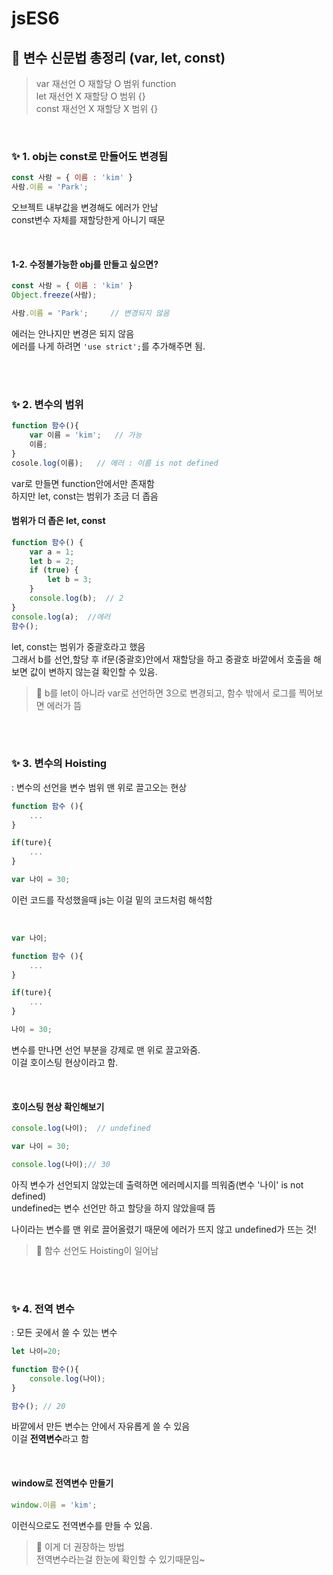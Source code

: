 <!-- 
제목 ## 🤔
<br>
소제목 ### ✨ 
<br><br>
내용의 제목 #### 
<br><br><br>

❗ 중요
📎 참고
💡 깨달은 것




 -->













# jsES6

## 🤔 변수 신문법 총정리 (var, let, const)
> var   재선언 O 재할당 O 범위 function <br>
let   재선언 X 재할당 O 범위 {} <br>
const 재선언 X 재할당 X 범위 {} <br>

<br>

### ✨ 1. obj는 const로 만들어도 변경됨
```js
const 사람 = { 이름 : 'kim' }
사람.이름 = 'Park';
```
오브젝트 내부값을 변경해도 에러가 안남 <br>
const변수 자체를 재할당한게 아니기 때문

<br>

#### 1-2. 수정불가능한 obj를 만들고 싶으면?
```js
const 사람 = { 이름 : 'kim' }
Object.freeze(사람);

사람.이름 = 'Park';     // 변경되지 않음
```
에러는 안나지만 변경은 되지 않음<br>
에러를 나게 하려면 `'use strict';`를 추가해주면 됨.

<br><br>

### ✨ 2. 변수의 범위
```js 
function 함수(){
    var 이름 = 'kim';   // 가능
    이름;
}
cosole.log(이름);   // 에러 : 이름 is not defined 
```
var로 만들면 function안에서만 존재함<br>
하지만 let, const는 범위가 조금 더 좁음

#### 범위가 더 좁은 let, const
```js
function 함수() {
    var a = 1;
    let b = 2;
    if (true) {
        let b = 3;
    }
    console.log(b);  // 2
}
console.log(a);  //에러
함수();
```
let, const는 범위가 중괄호라고 했음<br>
그래서 b를 선언,할당 후 if문(중괄호)안에서 재할당을 하고 중괄호 바깥에서 호출을 해보면 값이 변하지 않는걸 확인할 수 있음. 

> 📎 b를 let이 아니라 var로 선언하면 3으로 변경되고, 함수 밖에서 로그를 찍어보면 에러가 뜸



<br><br>

### ✨ 3. 변수의 Hoisting
: 변수의 선언을 변수 범위 맨 위로 끌고오는 현상

```js
function 함수 (){
    ...
}

if(ture){
    ...
}

var 나이 = 30;
```
이런 코드를 작성했을때 js는 이걸 밑의 코드처럼 해석함

<br>

```js
var 나이;

function 함수 (){
    ...
}

if(ture){
    ...
}

나이 = 30;
```
변수를 만나면 선언 부분을 강제로 맨 위로 끌고와줌.<br>
이걸 호이스팅 현상이라고 함.

<br>

#### 호이스팅 현상 확인해보기 
```js
console.log(나이);  // undefined

var 나이 = 30;

console.log(나이);// 30
```
아직 변수가 선언되지 않았는데 출력하면 에러메시지를 띄워줌(변수 '나이' is not defined)<br>
undefined는 변수 선언만 하고 할당을 하지 않았을때 뜸

나이라는 변수를 맨 위로 끌어올렸기 때문에 에러가 뜨지 않고 undefined가 뜨는 것!
> 📎 함수 선언도 Hoisting이 일어남



<br><br>

### ✨ 4. 전역 변수
: 모든 곳에서 쓸 수 있는 변수
```js
let 나이=20;

function 함수(){
    console.log(나이);
}

함수(); // 20
```
바깥에서 만든 변수는 안에서 자유롭게 쓸 수 있음<br>
이걸 **전역변수**라고 함 

<br>

#### window로 전역변수 만들기
```js
window.이름 = 'kim';
```
이런식으로도 전역변수를 만들 수 있음. <br>
>📎 이게 더 권장하는 방법<br>
전역변수라는걸 한눈에 확인할 수 있기때문임~



















<br><br><br><br><br>
##








